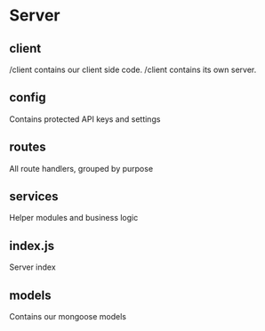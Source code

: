 # Server

## client

/client contains our client side code.
/client contains its own server.

## config

Contains protected API keys and settings

## routes

All route handlers, grouped by purpose

## services

Helper modules and business logic

## index.js

Server index

## models

Contains our mongoose models